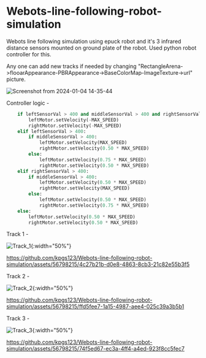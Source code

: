 # Webots-line-following-robot-simulation
Webots line following simulation using epuck robot and it's 3 infrared distance sensors mounted on ground plate of the robot.
Used python robot controller for this.

Any one can add new tracks if needed by changing "RectangleArena->flooarAppearance-PBRAppearance->BaseColorMap-ImageTexture->url" picture.

![Screenshot from 2024-01-04 14-35-44](https://github.com/kpgs123/Webots-line-following-robot-simulation/assets/56798215/5419e40c-ebee-471d-a9b6-ccba2946b3ff)

Controller logic - 

```python
    if leftSensorVal > 400 and middleSensorVal > 400 and rightSensorVal > 400:
        leftMotor.setVelocity(-MAX_SPEED)
        rightMotor.setVelocity(-MAX_SPEED)
    elif leftSensorVal > 400:
        if middleSensorVal > 400:
            leftMotor.setVelocity(MAX_SPEED)
            rightMotor.setVelocity(0.50 * MAX_SPEED)
        else:
            leftMotor.setVelocity(0.75 * MAX_SPEED)
            rightMotor.setVelocity(0.50 * MAX_SPEED)
    elif rightSensorVal > 400:
        if middleSensorVal > 400:
            leftMotor.setVelocity(0.50 * MAX_SPEED)
            rightMotor.setVelocity(MAX_SPEED)
        else:
            leftMotor.setVelocity(0.50 * MAX_SPEED)
            rightMotor.setVelocity(0.75 * MAX_SPEED)
    else:
        leftMotor.setVelocity(0.50 * MAX_SPEED)
        rightMotor.setVelocity(0.50 * MAX_SPEED)
```


Track 1 -

![Track_1](https://github.com/kpgs123/Webots-line-following-robot-simulation/assets/56798215/f00f36cb-a9dd-4cbf-b103-d1027f9c9b67){:width="50%"}

https://github.com/kpgs123/Webots-line-following-robot-simulation/assets/56798215/4c27b21b-d0e8-4863-8cb3-21c82e55b3f5

Track 2 - 

![Track_2](https://github.com/kpgs123/Webots-line-following-robot-simulation/assets/56798215/e988ef0c-c402-4a85-b6e6-b3a2a25bb2b4){:width="50%"}

https://github.com/kpgs123/Webots-line-following-robot-simulation/assets/56798215/ffd5fee7-1a15-4987-aee4-025c39a3b5b1

Track 3 -

![Track_3](https://github.com/kpgs123/Webots-line-following-robot-simulation/assets/56798215/40b0cde0-e144-464b-84a3-580de7deb753){:width="50%"}

https://github.com/kpgs123/Webots-line-following-robot-simulation/assets/56798215/74f5ed67-ec3a-4ff4-a4ed-923f8cc5fec7

